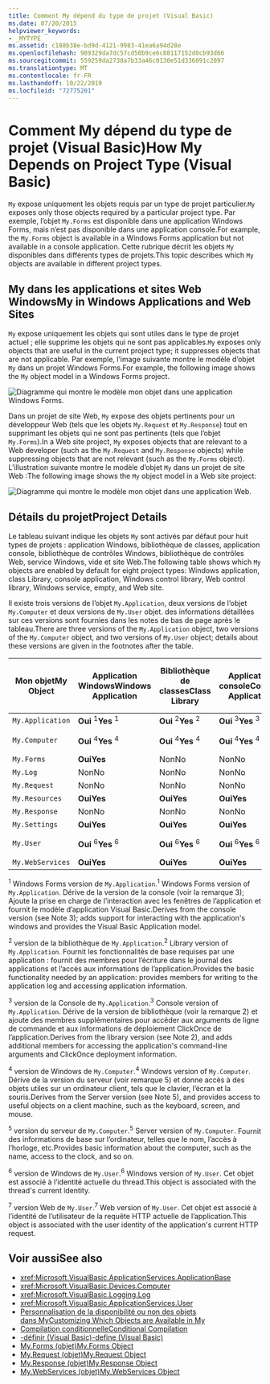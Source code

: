 ```yaml
---
title: Comment My dépend du type de projet (Visual Basic)
ms.date: 07/20/2015
helpviewer_keywords:
- _MYTYPE
ms.assetid: c188b38e-bd9d-4121-9983-41ea6a94d28e
ms.openlocfilehash: 989329da7dc57cd50b9ce6c88117152d0cb93d66
ms.sourcegitcommit: 559259da2738a7b33a46c0130e51d336091c2097
ms.translationtype: MT
ms.contentlocale: fr-FR
ms.lasthandoff: 10/22/2019
ms.locfileid: "72775201"
---
```

# <a name="how-my-depends-on-project-type-visual-basic"></a><span data-ttu-id="d9e44-102">Comment My dépend du type de projet (Visual Basic)</span><span class="sxs-lookup"><span data-stu-id="d9e44-102">How My Depends on Project Type (Visual Basic)</span></span>
<span data-ttu-id="d9e44-103">`My` expose uniquement les objets requis par un type de projet particulier.</span><span class="sxs-lookup"><span data-stu-id="d9e44-103">`My` exposes only those objects required by a particular project type.</span></span> <span data-ttu-id="d9e44-104">Par exemple, l’objet `My.Forms` est disponible dans une application Windows Forms, mais n’est pas disponible dans une application console.</span><span class="sxs-lookup"><span data-stu-id="d9e44-104">For example, the `My.Forms` object is available in a Windows Forms application but not available in a console application.</span></span> <span data-ttu-id="d9e44-105">Cette rubrique décrit les objets `My` disponibles dans différents types de projets.</span><span class="sxs-lookup"><span data-stu-id="d9e44-105">This topic describes which `My` objects are available in different project types.</span></span>  
  
## <a name="my-in-windows-applications-and-web-sites"></a><span data-ttu-id="d9e44-106">My dans les applications et sites Web Windows</span><span class="sxs-lookup"><span data-stu-id="d9e44-106">My in Windows Applications and Web Sites</span></span>  
 <span data-ttu-id="d9e44-107">`My` expose uniquement les objets qui sont utiles dans le type de projet actuel ; elle supprime les objets qui ne sont pas applicables.</span><span class="sxs-lookup"><span data-stu-id="d9e44-107">`My` exposes only objects that are useful in the current project type; it suppresses objects that are not applicable.</span></span> <span data-ttu-id="d9e44-108">Par exemple, l’image suivante montre le modèle d’objet `My` dans un projet Windows Forms.</span><span class="sxs-lookup"><span data-stu-id="d9e44-108">For example, the following image shows the `My` object model in a Windows Forms project.</span></span>  
  
 ![Diagramme qui montre le modèle mon objet dans une application Windows Forms.](./media/how-my-depends-on-project-type/my-object-model-windows-forms.png)  
  
 <span data-ttu-id="d9e44-110">Dans un projet de site Web, `My` expose des objets pertinents pour un développeur Web (tels que les objets `My.Request` et `My.Response`) tout en supprimant les objets qui ne sont pas pertinents (tels que l’objet `My.Forms`).</span><span class="sxs-lookup"><span data-stu-id="d9e44-110">In a Web site project, `My` exposes objects that are relevant to a Web developer (such as the `My.Request` and `My.Response` objects) while suppressing objects that are not relevant (such as the `My.Forms` object).</span></span> <span data-ttu-id="d9e44-111">L’illustration suivante montre le modèle d’objet `My` dans un projet de site Web :</span><span class="sxs-lookup"><span data-stu-id="d9e44-111">The following image shows the `My` object model in a Web site project:</span></span>  
  
 ![Diagramme qui montre le modèle mon objet dans une application Web.](./media/how-my-depends-on-project-type/my-object-model-web.png)  
  
## <a name="project-details"></a><span data-ttu-id="d9e44-113">Détails du projet</span><span class="sxs-lookup"><span data-stu-id="d9e44-113">Project Details</span></span>  
 <span data-ttu-id="d9e44-114">Le tableau suivant indique les objets `My` sont activés par défaut pour huit types de projets : application Windows, bibliothèque de classes, application console, bibliothèque de contrôles Windows, bibliothèque de contrôles Web, service Windows, vide et site Web.</span><span class="sxs-lookup"><span data-stu-id="d9e44-114">The following table shows which `My` objects are enabled by default for eight project types: Windows application, class Library, console application, Windows control library, Web control library, Windows service, empty, and Web site.</span></span>  
  
 <span data-ttu-id="d9e44-115">Il existe trois versions de l’objet `My.Application`, deux versions de l’objet `My.Computer` et deux versions de `My.User` objet. des informations détaillées sur ces versions sont fournies dans les notes de bas de page après le tableau.</span><span class="sxs-lookup"><span data-stu-id="d9e44-115">There are three versions of the `My.Application` object, two versions of the `My.Computer` object, and two versions of `My.User` object; details about these versions are given in the footnotes after the table.</span></span>  
  
|<span data-ttu-id="d9e44-116">Mon objet</span><span class="sxs-lookup"><span data-stu-id="d9e44-116">My Object</span></span>|<span data-ttu-id="d9e44-117">Application Windows</span><span class="sxs-lookup"><span data-stu-id="d9e44-117">Windows Application</span></span>|<span data-ttu-id="d9e44-118">Bibliothèque de classes</span><span class="sxs-lookup"><span data-stu-id="d9e44-118">Class Library</span></span>|<span data-ttu-id="d9e44-119">Application console</span><span class="sxs-lookup"><span data-stu-id="d9e44-119">Console Application</span></span>|<span data-ttu-id="d9e44-120">Bibliothèque de contrôles Windows</span><span class="sxs-lookup"><span data-stu-id="d9e44-120">Windows Control Library</span></span>|<span data-ttu-id="d9e44-121">Bibliothèque de contrôles Web</span><span class="sxs-lookup"><span data-stu-id="d9e44-121">Web Control Library</span></span>|<span data-ttu-id="d9e44-122">Service Windows</span><span class="sxs-lookup"><span data-stu-id="d9e44-122">Windows Service</span></span>|<span data-ttu-id="d9e44-123">Empty</span><span class="sxs-lookup"><span data-stu-id="d9e44-123">Empty</span></span>|<span data-ttu-id="d9e44-124">Site web</span><span class="sxs-lookup"><span data-stu-id="d9e44-124">Web Site</span></span>|  
|---|---|---|---|---|---|---|---|---|  
|`My.Application`|<span data-ttu-id="d9e44-125">**Oui** <sup>1</sup></span><span class="sxs-lookup"><span data-stu-id="d9e44-125">**Yes** <sup>1</sup></span></span>|<span data-ttu-id="d9e44-126">**Oui** <sup>2</sup></span><span class="sxs-lookup"><span data-stu-id="d9e44-126">**Yes** <sup>2</sup></span></span>|<span data-ttu-id="d9e44-127">**Oui** <sup>3</sup></span><span class="sxs-lookup"><span data-stu-id="d9e44-127">**Yes** <sup>3</sup></span></span>|<span data-ttu-id="d9e44-128">**Oui** <sup>2</sup></span><span class="sxs-lookup"><span data-stu-id="d9e44-128">**Yes** <sup>2</sup></span></span>|<span data-ttu-id="d9e44-129">Non</span><span class="sxs-lookup"><span data-stu-id="d9e44-129">No</span></span>|<span data-ttu-id="d9e44-130">**Oui** <sup>3</sup></span><span class="sxs-lookup"><span data-stu-id="d9e44-130">**Yes** <sup>3</sup></span></span>|<span data-ttu-id="d9e44-131">Non</span><span class="sxs-lookup"><span data-stu-id="d9e44-131">No</span></span>|<span data-ttu-id="d9e44-132">Non</span><span class="sxs-lookup"><span data-stu-id="d9e44-132">No</span></span>|  
|`My.Computer`|<span data-ttu-id="d9e44-133">**Oui** <sup>4</sup></span><span class="sxs-lookup"><span data-stu-id="d9e44-133">**Yes** <sup>4</sup></span></span>|<span data-ttu-id="d9e44-134">**Oui** <sup>4</sup></span><span class="sxs-lookup"><span data-stu-id="d9e44-134">**Yes** <sup>4</sup></span></span>|<span data-ttu-id="d9e44-135">**Oui** <sup>4</sup></span><span class="sxs-lookup"><span data-stu-id="d9e44-135">**Yes** <sup>4</sup></span></span>|<span data-ttu-id="d9e44-136">**Oui** <sup>4</sup></span><span class="sxs-lookup"><span data-stu-id="d9e44-136">**Yes** <sup>4</sup></span></span>|<span data-ttu-id="d9e44-137">**Oui** <sup>5</sup></span><span class="sxs-lookup"><span data-stu-id="d9e44-137">**Yes** <sup>5</sup></span></span>|<span data-ttu-id="d9e44-138">**Oui** <sup>4</sup></span><span class="sxs-lookup"><span data-stu-id="d9e44-138">**Yes** <sup>4</sup></span></span>|<span data-ttu-id="d9e44-139">Non</span><span class="sxs-lookup"><span data-stu-id="d9e44-139">No</span></span>|<span data-ttu-id="d9e44-140">**Oui** <sup>5</sup></span><span class="sxs-lookup"><span data-stu-id="d9e44-140">**Yes** <sup>5</sup></span></span>|  
|`My.Forms`|<span data-ttu-id="d9e44-141">**Oui**</span><span class="sxs-lookup"><span data-stu-id="d9e44-141">**Yes**</span></span>|<span data-ttu-id="d9e44-142">Non</span><span class="sxs-lookup"><span data-stu-id="d9e44-142">No</span></span>|<span data-ttu-id="d9e44-143">Non</span><span class="sxs-lookup"><span data-stu-id="d9e44-143">No</span></span>|<span data-ttu-id="d9e44-144">**Oui**</span><span class="sxs-lookup"><span data-stu-id="d9e44-144">**Yes**</span></span>|<span data-ttu-id="d9e44-145">Non</span><span class="sxs-lookup"><span data-stu-id="d9e44-145">No</span></span>|<span data-ttu-id="d9e44-146">Non</span><span class="sxs-lookup"><span data-stu-id="d9e44-146">No</span></span>|<span data-ttu-id="d9e44-147">Non</span><span class="sxs-lookup"><span data-stu-id="d9e44-147">No</span></span>|<span data-ttu-id="d9e44-148">Non</span><span class="sxs-lookup"><span data-stu-id="d9e44-148">No</span></span>|  
|`My.Log`|<span data-ttu-id="d9e44-149">Non</span><span class="sxs-lookup"><span data-stu-id="d9e44-149">No</span></span>|<span data-ttu-id="d9e44-150">Non</span><span class="sxs-lookup"><span data-stu-id="d9e44-150">No</span></span>|<span data-ttu-id="d9e44-151">Non</span><span class="sxs-lookup"><span data-stu-id="d9e44-151">No</span></span>|<span data-ttu-id="d9e44-152">Non</span><span class="sxs-lookup"><span data-stu-id="d9e44-152">No</span></span>|<span data-ttu-id="d9e44-153">Non</span><span class="sxs-lookup"><span data-stu-id="d9e44-153">No</span></span>|<span data-ttu-id="d9e44-154">Non</span><span class="sxs-lookup"><span data-stu-id="d9e44-154">No</span></span>|<span data-ttu-id="d9e44-155">Non</span><span class="sxs-lookup"><span data-stu-id="d9e44-155">No</span></span>|<span data-ttu-id="d9e44-156">**Oui**</span><span class="sxs-lookup"><span data-stu-id="d9e44-156">**Yes**</span></span>|  
|`My.Request`|<span data-ttu-id="d9e44-157">Non</span><span class="sxs-lookup"><span data-stu-id="d9e44-157">No</span></span>|<span data-ttu-id="d9e44-158">Non</span><span class="sxs-lookup"><span data-stu-id="d9e44-158">No</span></span>|<span data-ttu-id="d9e44-159">Non</span><span class="sxs-lookup"><span data-stu-id="d9e44-159">No</span></span>|<span data-ttu-id="d9e44-160">Non</span><span class="sxs-lookup"><span data-stu-id="d9e44-160">No</span></span>|<span data-ttu-id="d9e44-161">Non</span><span class="sxs-lookup"><span data-stu-id="d9e44-161">No</span></span>|<span data-ttu-id="d9e44-162">Non</span><span class="sxs-lookup"><span data-stu-id="d9e44-162">No</span></span>|<span data-ttu-id="d9e44-163">Non</span><span class="sxs-lookup"><span data-stu-id="d9e44-163">No</span></span>|<span data-ttu-id="d9e44-164">**Oui**</span><span class="sxs-lookup"><span data-stu-id="d9e44-164">**Yes**</span></span>|  
|`My.Resources`|<span data-ttu-id="d9e44-165">**Oui**</span><span class="sxs-lookup"><span data-stu-id="d9e44-165">**Yes**</span></span>|<span data-ttu-id="d9e44-166">**Oui**</span><span class="sxs-lookup"><span data-stu-id="d9e44-166">**Yes**</span></span>|<span data-ttu-id="d9e44-167">**Oui**</span><span class="sxs-lookup"><span data-stu-id="d9e44-167">**Yes**</span></span>|<span data-ttu-id="d9e44-168">**Oui**</span><span class="sxs-lookup"><span data-stu-id="d9e44-168">**Yes**</span></span>|<span data-ttu-id="d9e44-169">**Oui**</span><span class="sxs-lookup"><span data-stu-id="d9e44-169">**Yes**</span></span>|<span data-ttu-id="d9e44-170">**Oui**</span><span class="sxs-lookup"><span data-stu-id="d9e44-170">**Yes**</span></span>|<span data-ttu-id="d9e44-171">Non</span><span class="sxs-lookup"><span data-stu-id="d9e44-171">No</span></span>|<span data-ttu-id="d9e44-172">Non</span><span class="sxs-lookup"><span data-stu-id="d9e44-172">No</span></span>|  
|`My.Response`|<span data-ttu-id="d9e44-173">Non</span><span class="sxs-lookup"><span data-stu-id="d9e44-173">No</span></span>|<span data-ttu-id="d9e44-174">Non</span><span class="sxs-lookup"><span data-stu-id="d9e44-174">No</span></span>|<span data-ttu-id="d9e44-175">Non</span><span class="sxs-lookup"><span data-stu-id="d9e44-175">No</span></span>|<span data-ttu-id="d9e44-176">Non</span><span class="sxs-lookup"><span data-stu-id="d9e44-176">No</span></span>|<span data-ttu-id="d9e44-177">Non</span><span class="sxs-lookup"><span data-stu-id="d9e44-177">No</span></span>|<span data-ttu-id="d9e44-178">Non</span><span class="sxs-lookup"><span data-stu-id="d9e44-178">No</span></span>|<span data-ttu-id="d9e44-179">Non</span><span class="sxs-lookup"><span data-stu-id="d9e44-179">No</span></span>|<span data-ttu-id="d9e44-180">**Oui**</span><span class="sxs-lookup"><span data-stu-id="d9e44-180">**Yes**</span></span>|  
|`My.Settings`|<span data-ttu-id="d9e44-181">**Oui**</span><span class="sxs-lookup"><span data-stu-id="d9e44-181">**Yes**</span></span>|<span data-ttu-id="d9e44-182">**Oui**</span><span class="sxs-lookup"><span data-stu-id="d9e44-182">**Yes**</span></span>|<span data-ttu-id="d9e44-183">**Oui**</span><span class="sxs-lookup"><span data-stu-id="d9e44-183">**Yes**</span></span>|<span data-ttu-id="d9e44-184">**Oui**</span><span class="sxs-lookup"><span data-stu-id="d9e44-184">**Yes**</span></span>|<span data-ttu-id="d9e44-185">**Oui**</span><span class="sxs-lookup"><span data-stu-id="d9e44-185">**Yes**</span></span>|<span data-ttu-id="d9e44-186">**Oui**</span><span class="sxs-lookup"><span data-stu-id="d9e44-186">**Yes**</span></span>|<span data-ttu-id="d9e44-187">Non</span><span class="sxs-lookup"><span data-stu-id="d9e44-187">No</span></span>|<span data-ttu-id="d9e44-188">Non</span><span class="sxs-lookup"><span data-stu-id="d9e44-188">No</span></span>|  
|`My.User`|<span data-ttu-id="d9e44-189">**Oui** <sup>6</sup></span><span class="sxs-lookup"><span data-stu-id="d9e44-189">**Yes** <sup>6</sup></span></span>|<span data-ttu-id="d9e44-190">**Oui** <sup>6</sup></span><span class="sxs-lookup"><span data-stu-id="d9e44-190">**Yes** <sup>6</sup></span></span>|<span data-ttu-id="d9e44-191">**Oui** <sup>6</sup></span><span class="sxs-lookup"><span data-stu-id="d9e44-191">**Yes** <sup>6</sup></span></span>|<span data-ttu-id="d9e44-192">**Oui** <sup>6</sup></span><span class="sxs-lookup"><span data-stu-id="d9e44-192">**Yes** <sup>6</sup></span></span>|<span data-ttu-id="d9e44-193">**Oui** <sup>7</sup></span><span class="sxs-lookup"><span data-stu-id="d9e44-193">**Yes** <sup>7</sup></span></span>|<span data-ttu-id="d9e44-194">**Oui** <sup>6</sup></span><span class="sxs-lookup"><span data-stu-id="d9e44-194">**Yes** <sup>6</sup></span></span>|<span data-ttu-id="d9e44-195">Non</span><span class="sxs-lookup"><span data-stu-id="d9e44-195">No</span></span>|<span data-ttu-id="d9e44-196">**Oui** <sup>7</sup></span><span class="sxs-lookup"><span data-stu-id="d9e44-196">**Yes** <sup>7</sup></span></span>|  
|`My.WebServices`|<span data-ttu-id="d9e44-197">**Oui**</span><span class="sxs-lookup"><span data-stu-id="d9e44-197">**Yes**</span></span>|<span data-ttu-id="d9e44-198">**Oui**</span><span class="sxs-lookup"><span data-stu-id="d9e44-198">**Yes**</span></span>|<span data-ttu-id="d9e44-199">**Oui**</span><span class="sxs-lookup"><span data-stu-id="d9e44-199">**Yes**</span></span>|<span data-ttu-id="d9e44-200">**Oui**</span><span class="sxs-lookup"><span data-stu-id="d9e44-200">**Yes**</span></span>|<span data-ttu-id="d9e44-201">**Oui**</span><span class="sxs-lookup"><span data-stu-id="d9e44-201">**Yes**</span></span>|<span data-ttu-id="d9e44-202">**Oui**</span><span class="sxs-lookup"><span data-stu-id="d9e44-202">**Yes**</span></span>|<span data-ttu-id="d9e44-203">Non</span><span class="sxs-lookup"><span data-stu-id="d9e44-203">No</span></span>|<span data-ttu-id="d9e44-204">Non</span><span class="sxs-lookup"><span data-stu-id="d9e44-204">No</span></span>|  
  
 <span data-ttu-id="d9e44-205"><sup>1</sup> Windows Forms version de `My.Application`.</span><span class="sxs-lookup"><span data-stu-id="d9e44-205"><sup>1</sup> Windows Forms version of `My.Application`.</span></span> <span data-ttu-id="d9e44-206">Dérive de la version de la console (voir la remarque 3); Ajoute la prise en charge de l’interaction avec les fenêtres de l’application et fournit le modèle d’application Visual Basic.</span><span class="sxs-lookup"><span data-stu-id="d9e44-206">Derives from the console version (see Note 3); adds support for interacting with the application's windows and provides the Visual Basic Application model.</span></span>  
  
 <span data-ttu-id="d9e44-207"><sup>2</sup> version de la bibliothèque de `My.Application`.</span><span class="sxs-lookup"><span data-stu-id="d9e44-207"><sup>2</sup> Library version of `My.Application`.</span></span> <span data-ttu-id="d9e44-208">Fournit les fonctionnalités de base requises par une application : fournit des membres pour l’écriture dans le journal des applications et l’accès aux informations de l’application.</span><span class="sxs-lookup"><span data-stu-id="d9e44-208">Provides the basic functionality needed by an application: provides members for writing to the application log and accessing application information.</span></span>  
  
 <span data-ttu-id="d9e44-209"><sup>3</sup> version de la Console de `My.Application`.</span><span class="sxs-lookup"><span data-stu-id="d9e44-209"><sup>3</sup> Console version of `My.Application`.</span></span> <span data-ttu-id="d9e44-210">Dérive de la version de bibliothèque (voir la remarque 2) et ajoute des membres supplémentaires pour accéder aux arguments de ligne de commande et aux informations de déploiement ClickOnce de l’application.</span><span class="sxs-lookup"><span data-stu-id="d9e44-210">Derives from the library version (see Note 2), and adds additional members for accessing the application's command-line arguments and ClickOnce deployment information.</span></span>  
  
 <span data-ttu-id="d9e44-211"><sup>4</sup> version de Windows de `My.Computer`.</span><span class="sxs-lookup"><span data-stu-id="d9e44-211"><sup>4</sup> Windows version of `My.Computer`.</span></span> <span data-ttu-id="d9e44-212">Dérive de la version du serveur (voir remarque 5) et donne accès à des objets utiles sur un ordinateur client, tels que le clavier, l’écran et la souris.</span><span class="sxs-lookup"><span data-stu-id="d9e44-212">Derives from the Server version (see Note 5), and provides access to useful objects on a client machine, such as the keyboard, screen, and mouse.</span></span>  
  
 <span data-ttu-id="d9e44-213"><sup>5</sup> version du serveur de `My.Computer`.</span><span class="sxs-lookup"><span data-stu-id="d9e44-213"><sup>5</sup> Server version of `My.Computer`.</span></span> <span data-ttu-id="d9e44-214">Fournit des informations de base sur l’ordinateur, telles que le nom, l’accès à l’horloge, etc.</span><span class="sxs-lookup"><span data-stu-id="d9e44-214">Provides basic information about the computer, such as the name, access to the clock, and so on.</span></span>  
  
 <span data-ttu-id="d9e44-215"><sup>6</sup> version de Windows de `My.User`.</span><span class="sxs-lookup"><span data-stu-id="d9e44-215"><sup>6</sup> Windows version of `My.User`.</span></span> <span data-ttu-id="d9e44-216">Cet objet est associé à l’identité actuelle du thread.</span><span class="sxs-lookup"><span data-stu-id="d9e44-216">This object is associated with the thread's current identity.</span></span>  
  
 <span data-ttu-id="d9e44-217"><sup>7</sup> version Web de `My.User`.</span><span class="sxs-lookup"><span data-stu-id="d9e44-217"><sup>7</sup> Web version of `My.User`.</span></span> <span data-ttu-id="d9e44-218">Cet objet est associé à l’identité de l’utilisateur de la requête HTTP actuelle de l’application.</span><span class="sxs-lookup"><span data-stu-id="d9e44-218">This object is associated with the user identity of the application's current HTTP request.</span></span>  
  
## <a name="see-also"></a><span data-ttu-id="d9e44-219">Voir aussi</span><span class="sxs-lookup"><span data-stu-id="d9e44-219">See also</span></span>

- <xref:Microsoft.VisualBasic.ApplicationServices.ApplicationBase>
- <xref:Microsoft.VisualBasic.Devices.Computer>
- <xref:Microsoft.VisualBasic.Logging.Log>
- <xref:Microsoft.VisualBasic.ApplicationServices.User>
- [<span data-ttu-id="d9e44-220">Personnalisation de la disponibilité ou non des objets dans My</span><span class="sxs-lookup"><span data-stu-id="d9e44-220">Customizing Which Objects are Available in My</span></span>](../../../visual-basic/developing-apps/customizing-extending-my/customizing-which-objects-are-available-in-my.md)
- [<span data-ttu-id="d9e44-221">Compilation conditionnelle</span><span class="sxs-lookup"><span data-stu-id="d9e44-221">Conditional Compilation</span></span>](../../../visual-basic/programming-guide/program-structure/conditional-compilation.md)
- [<span data-ttu-id="d9e44-222">-définir (Visual Basic)</span><span class="sxs-lookup"><span data-stu-id="d9e44-222">-define (Visual Basic)</span></span>](../../../visual-basic/reference/command-line-compiler/define.md)
- [<span data-ttu-id="d9e44-223">My.Forms (objet)</span><span class="sxs-lookup"><span data-stu-id="d9e44-223">My.Forms Object</span></span>](../../../visual-basic/language-reference/objects/my-forms-object.md)
- [<span data-ttu-id="d9e44-224">My.Request (objet)</span><span class="sxs-lookup"><span data-stu-id="d9e44-224">My.Request Object</span></span>](../../../visual-basic/language-reference/objects/my-request-object.md)
- [<span data-ttu-id="d9e44-225">My.Response (objet)</span><span class="sxs-lookup"><span data-stu-id="d9e44-225">My.Response Object</span></span>](../../../visual-basic/language-reference/objects/my-response-object.md)
- [<span data-ttu-id="d9e44-226">My.WebServices (objet)</span><span class="sxs-lookup"><span data-stu-id="d9e44-226">My.WebServices Object</span></span>](../../../visual-basic/language-reference/objects/my-webservices-object.md)
